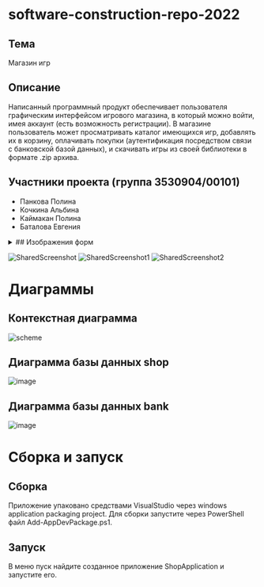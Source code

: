 # software-construction-repo-2022

## Тема
Магазин игр

## Описание 
Написанный программный продукт обеспечивает пользователя графическим интерфейсом игрового магазина, в который можно войти, имея аккаунт (есть возможность регистрации). В магазине пользователь может просматривать каталог имеющихся игр, добавлять их в корзину, оплачивать покупки (аутентификация посредством связи с банковской базой данных), и скачивать игры из своей библиотеки в формате .zip архива.

## Участники проекта (группа 3530904/00101)
- Панкова Полина
- Кочкина Альбина 
- Каймакан Полина
- Баталова Евгения

<details><summary>## Изображения форм</summary>

   <summary>1. Вход</summary>
<p><img src=https://user-images.githubusercontent.com/69691273/208926287-3b49b76d-fa67-4448-b7ce-e709f3965475.jpg></p>
   <summary>2. Магазин, библиотека</summary>

   <summary>3. Профиль, корзина</summary>
   <summary>4. Оплата</summary>

</details>

![SharedScreenshot](https://user-images.githubusercontent.com/69691273/208926287-3b49b76d-fa67-4448-b7ce-e709f3965475.jpg)
![SharedScreenshot1](https://user-images.githubusercontent.com/69691273/208926301-3db77275-d289-43d5-987e-e8093f2733a4.jpg)
![SharedScreenshot2](https://user-images.githubusercontent.com/69691273/208926305-535abade-8b45-4cd3-b7db-8b37890d826a.jpg)


# Диаграммы
## Контекстная диаграмма
![scheme](https://user-images.githubusercontent.com/69691273/208886043-6b8da13c-895e-42f9-8a9d-7954191c6e5c.svg)
## Диаграмма базы данных shop
![image](https://user-images.githubusercontent.com/69691273/208887869-354b5344-583b-4492-a6d0-df98a7a2b141.png)
## Диаграмма базы данных bank
![image](https://user-images.githubusercontent.com/69691273/208887485-0fec9da0-9baa-43aa-87ad-efef9efcd55d.png)

# Сборка и запуск
## Сборка
Приложение упаковано средствами VisualStudio через windows application packaging project. Для сборки запустите через PowerShell файл Add-AppDevPackage.ps1. 

## Запуск
В меню пуск найдите созданное приложение ShopApplication и запустите его.
